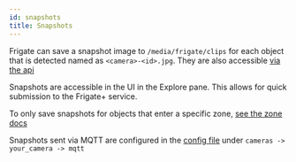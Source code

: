 ```yaml
---
id: snapshots
title: Snapshots
---
```


Frigate can save a snapshot image to `/media/frigate/clips` for each object that is detected named as `<camera>-<id>.jpg`. They are also accessible [via the api](../integrations/api/event-snapshot-events-event-id-snapshot-jpg-get.api.mdx)

Snapshots are accessible in the UI in the Explore pane. This allows for quick submission to the Frigate+ service.

To only save snapshots for objects that enter a specific zone, [see the zone docs](./zones.md#restricting-snapshots-to-specific-zones)

Snapshots sent via MQTT are configured in the [config file](https://docs.frigate.video/configuration/) under `cameras -> your_camera -> mqtt`
